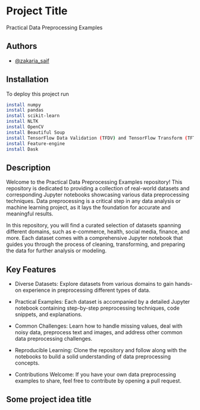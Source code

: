 
# Project Title

Practical Data Preprocessing Examples


## Authors

- [@zakaria_saif](https://github.com/zacksfF)


## Installation 

To deploy this project run

```bash
install numpy
install pandas
install scikit-learn
install NLTK
install OpenCV
install Beautiful Soup
install TensorFlow Data Validation (TFDV) and TensorFlow Transform (TFT)
install Feature-engine
install Dask
```


## Description
Welcome to the Practical Data Preprocessing Examples repository! This repository is dedicated to providing a collection of real-world datasets and corresponding Jupyter notebooks showcasing various data preprocessing techniques. Data preprocessing is a critical step in any data analysis or machine learning project, as it lays the foundation for accurate and meaningful results.

In this repository, you will find a curated selection of datasets spanning different domains, such as e-commerce, health, social media, finance, and more. Each dataset comes with a comprehensive Jupyter notebook that guides you through the process of cleaning, transforming, and preparing the data for further analysis or modeling.
## Key Features
- Diverse Datasets: Explore datasets from various domains to gain hands-on experience in preprocessing different types of data.

- Practical Examples: Each dataset is accompanied by a detailed Jupyter notebook containing step-by-step preprocessing techniques, code snippets, and explanations.

- Common Challenges: Learn how to handle missing values, deal with noisy data, preprocess text and images, and address other common data preprocessing challenges.

- Reproducible Learning: Clone the repository and follow along with the notebooks to build a solid understanding of data preprocessing concepts.

- Contributions Welcome: If you have your own data preprocessing examples to share, feel free to contribute by opening a pull request.

## Some project idea title

